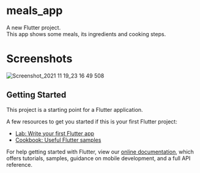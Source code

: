 # meals_app

A new Flutter project.  
This app shows some meals, its ingredients and cooking steps.

# Screenshots
![Screenshot_2021 11 19_23 16 49 508](https://user-images.githubusercontent.com/36920057/142728770-10ee7faf-89d6-4cac-89ff-2459053b8512.png)

## Getting Started

This project is a starting point for a Flutter application.

A few resources to get you started if this is your first Flutter project:

- [Lab: Write your first Flutter app](https://flutter.dev/docs/get-started/codelab)
- [Cookbook: Useful Flutter samples](https://flutter.dev/docs/cookbook)

For help getting started with Flutter, view our
[online documentation](https://flutter.dev/docs), which offers tutorials,
samples, guidance on mobile development, and a full API reference.
